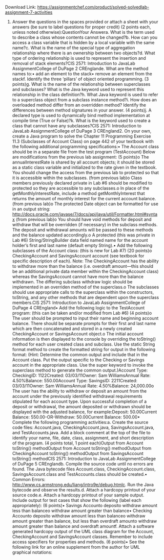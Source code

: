 Download Link: https://assignmentchef.com/product/solved-solvedlab-assignment-7-activities
<br>
1. Answer the questions in the spaces provided or attach a sheet with your answers (be sure to label questions for proper credit) (2 points each, unless noted otherwise):QuestionYour Answera. What is the term used to describe a class whose contents cannot be changed?b. How can you access a class variable that is hidden by a local variable with the same name?c. What is the name of the special type of aggregation relationship where there is an ownership between two objects?d. What type of ordering relationship is used to represent the insertion and removal of stack elements?CIS 2571: Introduction to JavaLab AssignmentCollege of DuPage 2 CREnglande. What are the method names to:• add an element to the stack• remove an element from the stackf. Identify the three ‘pillars’ of object oriented programming. (3 points)g. What is the name of the relationship between superclasses and subclasses? What is the Java keyword used to represent this relationship in the class definition?h. What Java keyword is used to refer to a superclass object from a subclass instance method?i. How does an overloaded method differ from an overridden method? Identify the differences between method signatures in your answer. (4 points)j. A declared type is used to dynamically bind method implementation at compile time (True or False)?k. What is the keyword used to create a class that cannot have any subclasses?CIS 2571: Introduction to JavaLab AssignmentCollege of DuPage 3 CREngland2. On your own, create a Java program to solve the Chapter 11 Programming Exercise 11.3 (Subclasses of Account Class) on page 442 of your textbook with the following additional programming specifications:• The Account class should be in a separate file from the test program (TestAccount) Below are modifications from the previous lab assignment: (5 points)o The annualInterestRate is shared by all account objects; it should be stored as a static class variable and initialized to the rate given in the textbook. You should change the access from the previous lab to protected so that it is accessible within the subclasses. (from previous lab)o Class members previously declared private in Lab #6 should be modified to protected so they are accessible to any subclasses.o In place of the getMonthlyInterestRate, include a method getMonthlyInterest that returns the amount of monthly interest for the current account balance. (from previous lab)o The protected Date object can be formatted for use in an output string: http://docs.oracle.com/javase/7/docs/api/java/util/Formatter.html#syntax (from previous lab)o You should have void methods for deposit and withdraw that will be overridden (if necessary) in the subclass methods. The deposit and withdrawal amounts will be passed to these methods and the balance updated accordingly.o A protected (this was private in Lab #6) String/StringBuilder data field named name for the account holder’s first and last name (default empty String).• Add the following subclasses of the Account class: (this is new for Lab #7) (20 points)o CheckingAccount and SavingsAccount account (see textbook for specific description of each). Note: The CheckingAccount has the ability to withdraw more than the balance (i.e. overdraft amount—this should be an additional private data member within the CheckingAccount class) whereas the SavingsAccount cannot have more than the balance withdrawn. The differing subclass withdraw logic should be implemented in an overriden method of the superclass.o The subclasses should use appropriate calls to the superclass within the constructors, toString, and any other methods that are dependent upon the superclass members.CIS 2571: Introduction to JavaLab AssignmentCollege of DuPage 4 CREngland• Add the following logic to the TestAccount program: (this can be taken and/or modified from Lab #6) (4 points)o The user should be prompted to input their name and beginning account balance. There should be separate prompts for their first and last name which are then concatenated and stored in a newly created CheckingAccount or SavingsAccount object.o The initial account information is then displayed to the console by overriding the toString() method for each user created class and subclass. Use the static String format method to create the formatted string for output in the following format: (Hint: Determine the common output and include that in the Account class. Put the output specific to the Checking or Savings account in the appropriate class. Use the super keyword to invoke the superclass method to generate the common output.)Account Type: CheckingID: 1122Created: 03/03/11Owner: Sam WilliamsAnnual Rate: 4.50%Balance: 550.00Account Type: SavingsID: 2211Created: 03/03/11Owner: Sam WilliamsAnnual Rate: 4.50%Balance: 24,000.00o The user has the ability to withdraw or deposit an amount from the account under the previously identified withdrawal requirements stipulated for each account type. Upon successful completion of a deposit or withdrawal, the amount deposited or withdrawn should be displayed with the adjusted balance, for example:Deposit: 50.00Current Balance: 550.00-OR-Withdraw: 50.00Current Balance: 500.00• Complete the following programming activities:a. Create the source code files: Account.java, CheckingAccount.java, SavingsAccount.java, and TestAccounts.java. Add a block comment at the top of the file to identify your name, file, date, class, assignment, and short description of the program. (4 points total, 1 point each)Output from Account toString() methodOutput from Account toString() methodOutput from CheckingAccount toString() methodOutput from SavingsAccount toString() methodCIS 2571: Introduction to JavaLab AssignmentCollege of DuPage 5 CREnglandb. Compile the source code until no errors are found. The Java bytecode files Account.class, CheckingAccount.class, SavingsAccount.class and TestAccounts.class should be created.• Common Errors: http://www.cs.armstrong.edu/liang/intro9e/debug.htmlc. Run the Java bytecode and observe the results.d. Attach a hardcopy printout of your source code.e. Attach a hardcopy printout of your sample output. Include output for test cases that show the following (label each appropriately): (6 points)• Savings Accounto deposito withdraw amount less than balanceo withdraw amount greater than balance• Checking Accounto deposito withdraw amount less than balanceo withdraw amount greater than balance, but less than overdraft amounto withdraw amount greater than balance and overdraft amountf. Attach a software generated hardcopy output of the UML class diagram for the Account, CheckingAccount and SavingsAccount classes. Remember to include access specifiers for properties and methods. (6 points)• See the following link for an online supplement from the author for UML graphical notations:
